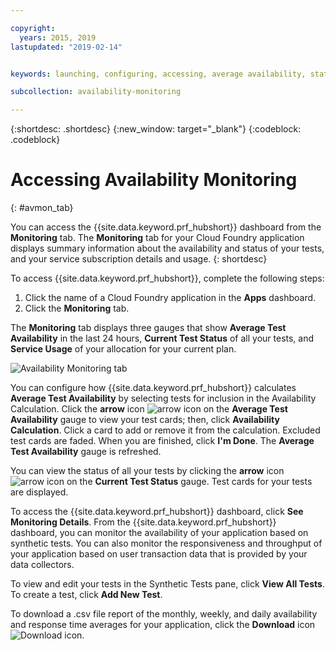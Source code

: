 ```yaml
---

copyright:
  years: 2015, 2019
lastupdated: "2019-02-14"


keywords: launching, configuring, accessing, average availability, status overview

subcollection: availability-monitoring

---
```


{:shortdesc: .shortdesc}
{:new_window: target="_blank"}
{:codeblock: .codeblock}

# Accessing Availability Monitoring
{: #avmon_tab}

You can access the {{site.data.keyword.prf_hubshort}} dashboard from the **Monitoring** tab. The **Monitoring** tab for your Cloud Foundry application displays summary information about the availability and status of your tests, and your service subscription details and usage.
{: shortdesc}

To access {{site.data.keyword.prf_hubshort}}, complete the following steps:

1.  Click the name of a Cloud Foundry application in the **Apps** dashboard.
2.  Click the **Monitoring** tab.

The **Monitoring** tab displays three gauges that show **Average Test Availability** in the last 24 hours, **Current Test Status** of all your tests, and **Service Usage** of your allocation for your current plan.

![Availability Monitoring tab](images/avmon_tab.png)

You can configure how {{site.data.keyword.prf_hubshort}} calculates **Average Test Availability** by selecting tests for inclusion in the Availability Calculation. Click the **arrow** icon ![arrow icon](images/arrow_dwn_icn_white.jpg) on the **Average Test Availability** gauge to view your test cards; then, click **Availability Calculation**. Click a card to add or remove it from the calculation. Excluded test cards are faded. When you are finished, click **I'm Done**. The **Average Test Availability** gauge is refreshed.

You can view the status of all your tests by clicking the **arrow** icon ![arrow icon](images/arrow_dwn_icn_white.jpg) on the **Current Test Status** gauge. Test cards for your tests are displayed.

To access the {{site.data.keyword.prf_hubshort}} dashboard, click **See Monitoring Details**. From the {{site.data.keyword.prf_hubshort}} dashboard, you can monitor the availability of your application based on synthetic tests. You can also monitor the responsiveness and throughput of your application based on user transaction data that is provided by your data collectors.

To view and edit your tests in the Synthetic Tests pane, click **View All Tests**. To create a test, click **Add New Test**.

To download a .csv file report of the monthly, weekly, and daily availability and response time averages for your application, click the **Download** icon ![Download icon](images/download_icn_white_smll.jpg).
